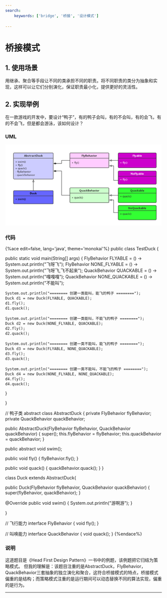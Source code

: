 ```yaml
---
search:
    keywords: ['bridge', '桥接', '设计模式']

---
```




# 桥接模式

## 1. 使用场景
用继承、聚合等手段让不同的类承担不同的职责。将不同职责的类分为抽象和实现，这样可以让它们分别演化，保证职责最小化，提供更好的灵活性。

## 2. 实现举例
在一款游戏的开发中，要设计“鸭子”，有的鸭子会叫，有的不会叫，有的会飞，有的不会飞，但是都会游泳，该如何设计？

### UML
![](/assets/bridge.png)

### 代码

{%ace edit=false, lang='java', theme='monokai'%}
public class TestDuck {

  public static void main(String[] args) {
    FlyBehavior FLYABLE = () -> System.out.println("飞呀飞");
    FlyBehavior NONE_FLYABLE = () -> System.out.println("飞呀飞,飞不起来");
    QuackBehavior QUACKABLE = () -> System.out.println("嘎嘎嘎");
    QuackBehavior NONE_QUACKABLE = () -> System.out.println("不能叫");
    
    System.out.println("======== 创建一类能叫，能飞的鸭子 ========");
    Duck d1 = new Duck(FLYABLE, QUACKABLE);
    d1.fly();
    d1.quack();

    System.out.println("======== 创建一类能叫，不能飞的鸭子 ========");
    Duck d2 = new Duck(NONE_FLYABLE, QUACKABLE);
    d2.fly();
    d2.quack();

    System.out.println("======== 创建一类不能叫，能飞的鸭子 ========");
    Duck d3 = new Duck(FLYABLE, NONE_QUACKABLE);
    d3.fly();
    d3.quack();

    System.out.println("======== 创建一类不能叫，不能飞的鸭子 ========");
    Duck d4 = new Duck(NONE_FLYABLE, NONE_QUACKABLE);
    d4.fly();
    d4.quack();
  }

}

// 鸭子类
abstract class AbstractDuck {
  private FlyBehavior flyBehavior;
  private QuackBehavior quackBehavior;

  public AbstractDuck(FlyBehavior flyBehavior, 
      QuackBehavior quackBehavior) {
    super();
    this.flyBehavior = flyBehavior;
    this.quackBehavior = quackBehavior;
  }

  public abstract void swim();

  public void fly() {
    flyBehavior.fly();
  }

  public void quack() {
    quackBehavior.quack();
  }
}

class Duck extends AbstractDuck{

  public Duck(FlyBehavior flyBehavior, 
      QuackBehavior quackBehavior) {
    super(flyBehavior, quackBehavior);
  }

  @Override
  public void swim() {
    System.out.println("游啊游");
  }
  
}

// 飞行能力
interface FlyBehavior {
  void fly();
}

// 叫唤能力
interface QuackBehavior {
  void quack();
}
{%endace%}


### 说明
这道题目是《Head First Design Pattern》一书中的例题，该例题把它归结为策略模式。
但我的理解是：该题目注重的是AbstractDuck，FlyBehavior，QuackBehavior三套抽象的独立演化和聚合，这符合桥接模式的特点，桥接模式偏重的是结构；而策略模式注重的是运行期间可以动态替换不同的算法实现，偏重的是行为。

---
